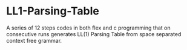 # LL1-Parsing-Table
A series of 12 steps codes in both flex and c programming that on consecutive runs generates LL(1) Parsing Table from space separated context free grammar.
